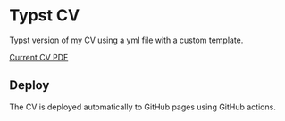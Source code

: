 # Typst CV

Typst version of my CV using a yml file with a custom template. 

[Current CV PDF](https://benedict-armstrong.github.io/typstCV/cv.pdf)

## Deploy

The CV is deployed automatically to GitHub pages using GitHub actions.
